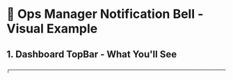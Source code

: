 # 🔔 **Ops Manager Notification Bell - Visual Example**

## **1. Dashboard TopBar - What You'll See**

```
┌─────────────────────────────────────────────────────────────────────────┐
